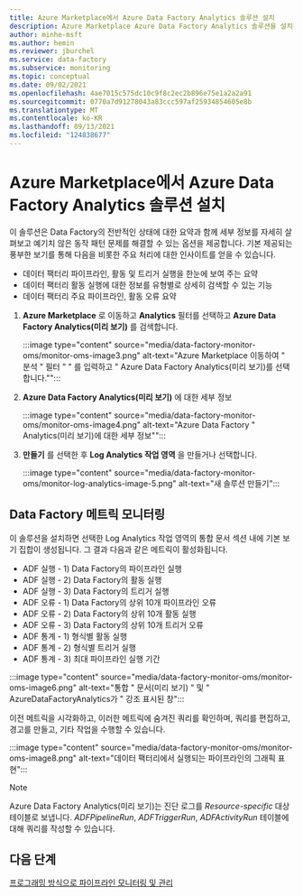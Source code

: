 ```yaml
---
title: Azure Marketplace에서 Azure Data Factory Analytics 솔루션 설치
description: Azure Marketplace Azure Data Factory Analytics 솔루션을 설치하는 방법을 알아봅니다.
author: minhe-msft
ms.author: hemin
ms.reviewer: jburchel
ms.service: data-factory
ms.subservice: monitoring
ms.topic: conceptual
ms.date: 09/02/2021
ms.openlocfilehash: 4ae7015c575dc10c9f8c2ec2b896e75e1a2a2a91
ms.sourcegitcommit: 0770a7d91278043a83ccc597af25934854605e8b
ms.translationtype: MT
ms.contentlocale: ko-KR
ms.lasthandoff: 09/13/2021
ms.locfileid: "124838677"
---
```

# <a name="install-azure-data-factory-analytics-solution-from-azure-marketplace"></a>Azure Marketplace에서 Azure Data Factory Analytics 솔루션 설치

이 솔루션은 Data Factory의 전반적인 상태에 대한 요약과 함께 세부 정보를 자세히 살펴보고 예기치 않은 동작 패턴 문제를 해결할 수 있는 옵션을 제공합니다. 기본 제공되는 풍부한 보기를 통해 다음을 비롯한 주요 처리에 대한 인사이트를 얻을 수 있습니다.

* 데이터 팩터리 파이프라인, 활동 및 트리거 실행을 한눈에 보여 주는 요약
* 데이터 팩터리 활동 실행에 대한 정보를 유형별로 상세히 검색할 수 있는 기능
* 데이터 팩터리 주요 파이프라인, 활동 오류 요약

1. **Azure Marketplace** 로 이동하고 **Analytics** 필터를 선택하고 **Azure Data Factory Analytics(미리 보기)** 를 검색합니다.

   :::image type="content" source="media/data-factory-monitor-oms/monitor-oms-image3.png" alt-text="Azure Marketplace 이동하여 &quot; 분석 &quot; 필터 &quot; &quot; 를 입력하고 &quot; Azure Data Factory Analytics(미리 보기)를 선택합니다.&quot;":::

1. **Azure Data Factory Analytics(미리 보기)** 에 대한 세부 정보

   :::image type="content" source="media/data-factory-monitor-oms/monitor-oms-image4.png" alt-text="Azure Data Factory &quot; Analytics(미리 보기)에 대한 세부 정보&quot;":::

1. **만들기** 를 선택한 후 **Log Analytics 작업 영역** 을 만들거나 선택합니다.

   :::image type="content" source="media/data-factory-monitor-oms/monitor-log-analytics-image-5.png" alt-text="새 솔루션 만들기":::

## <a name="monitor-data-factory-metrics"></a>Data Factory 메트릭 모니터링

이 솔루션을 설치하면 선택한 Log Analytics 작업 영역의 통합 문서 섹션 내에 기본 보기 집합이 생성됩니다. 그 결과 다음과 같은 메트릭이 활성화됩니다.

* ADF 실행 - 1) Data Factory의 파이프라인 실행
* ADF 실행 - 2) Data Factory의 활동 실행
* ADF 실행 - 3) Data Factory의 트리거 실행
* ADF 오류 - 1) Data Factory의 상위 10개 파이프라인 오류
* ADF 오류 - 2) Data Factory의 상위 10개 활동 실행
* ADF 오류 - 3) Data Factory의 상위 10개 트리거 오류
* ADF 통계 - 1) 형식별 활동 실행
* ADF 통계 - 2) 형식별 트리거 실행
* ADF 통계 - 3) 최대 파이프라인 실행 기간

:::image type="content" source="media/data-factory-monitor-oms/monitor-oms-image6.png" alt-text="통합 &quot; 문서(미리 보기) &quot; 및 &quot; AzureDataFactoryAnalytics가 &quot; 강조 표시된 창":::

이전 메트릭을 시각화하고, 이러한 메트릭에 숨겨진 쿼리를 확인하며, 쿼리를 편집하고, 경고를 만들고, 기타 작업을 수행할 수 있습니다.

:::image type="content" source="media/data-factory-monitor-oms/monitor-oms-image8.png" alt-text="데이터 팩터리에서 실행되는 파이프라인의 그래픽 표현":::

> [!NOTE]
> Azure Data Factory Analytics(미리 보기)는 진단 로그를 _Resource-specific_ 대상 테이블로 보냅니다. _ADFPipelineRun_, _ADFTriggerRun_, _ADFActivityRun_ 테이블에 대해 쿼리를 작성할 수 있습니다.

## <a name="next-steps"></a>다음 단계

[프로그래밍 방식으로 파이프라인 모니터링 및 관리](monitor-programmatically.md)
